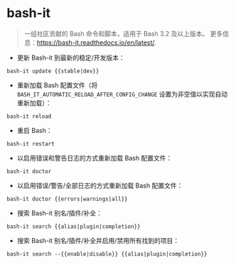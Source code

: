 # bash-it

> 一组社区贡献的 Bash 命令和脚本，适用于 Bash 3.2 及以上版本。
> 更多信息：<https://bash-it.readthedocs.io/en/latest/>.

- 更新 Bash-it 到最新的稳定/开发版本：

`bash-it update {{stable|dev}}`

- 重新加载 Bash 配置文件（将 `BASH_IT_AUTOMATIC_RELOAD_AFTER_CONFIG_CHANGE` 设置为非空值以实现自动重新加载）：

`bash-it reload`

- 重启 Bash：

`bash-it restart`

- 以启用错误和警告日志的方式重新加载 Bash 配置文件：

`bash-it doctor`

- 以启用错误/警告/全部日志的方式重新加载 Bash 配置文件：

`bash-it doctor {{errors|warnings|all}}`

- 搜索 Bash-it 别名/插件/补全：

`bash-it search {{alias|plugin|completion}}`

- 搜索 Bash-it 别名/插件/补全并启用/禁用所有找到的项目：

`bash-it search --{{enable|disable}} {{alias|plugin|completion}}`